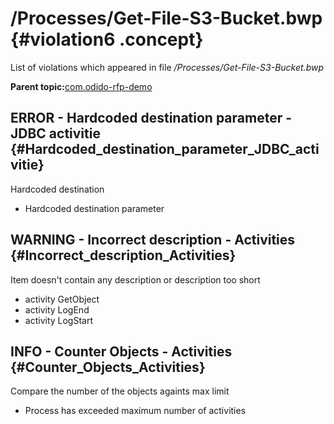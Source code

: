 # /Processes/Get-File-S3-Bucket.bwp {#violation6 .concept}

List of violations which appeared in file */Processes/Get-File-S3-Bucket.bwp*

**Parent topic:**[com.odido-rfp-demo](../../../qa/projects/com.odido-rfp-demo.md)

## ERROR - Hardcoded destination parameter - JDBC activitie {#Hardcoded_destination_parameter_JDBC_activitie}

Hardcoded destination

-   Hardcoded destination parameter

## WARNING - Incorrect description - Activities {#Incorrect_description_Activities}

Item doesn't contain any description or description too short

-   activity GetObject
-   activity LogEnd
-   activity LogStart

## INFO - Counter Objects - Activities {#Counter_Objects_Activities}

Compare the number of the objects againts max limit

-   Process has exceeded maximum number of activities

